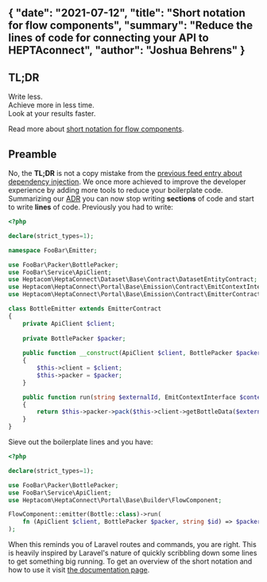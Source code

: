 {
    "date": "2021-07-12",
    "title": "Short notation for flow components",
    "summary": "Reduce the lines of code for connecting your API to HEPTAconnect",
    "author": "Joshua Behrens"
}
---

## TL;DR

Write less. \
Achieve more in less time. \
Look at your results faster.

Read more about [short notation for flow components](https://connect.heptacom.de/#/portal-development/017-short-notation-for-flow-components).


## Preamble

No, the **TL;DR** is not a copy mistake from the [previous feed entry about dependency injection](https://connect.heptacom.de/#/feed/2021-06-21-symfony-dependency-injection).
We once more achieved to improve the developer experience by adding more tools to reduce your boilerplate code.
Summarizing our [ADR](https://connect.heptacom.de/#/adr/2021-06-17-flow-component-short-notation) you can now stop writing **sections** of code and start to write **lines** of code.
Previously you had to write:

```php
<?php

declare(strict_types=1);

namespace FooBar\Emitter;

use FooBar\Packer\BottlePacker;
use FooBar\Service\ApiClient;
use Heptacom\HeptaConnect\Dataset\Base\Contract\DatasetEntityContract;
use Heptacom\HeptaConnect\Portal\Base\Emission\Contract\EmitContextInterface;
use Heptacom\HeptaConnect\Portal\Base\Emission\Contract\EmitterContract;

class BottleEmitter extends EmitterContract
{
    private ApiClient $client;
    
    private BottlePacker $packer;
    
    public function __construct(ApiClient $client, BottlePacker $packer)
    { 
        $this->client = $client;
        $this->packer = $packer;
    }

    public function run(string $externalId, EmitContextInterface $context) : ?DatasetEntityContract
    {
        return $this->packer->pack($this->client->getBottleData($externalId));
    }
}
```

Sieve out the boilerplate lines and you have:

```php
<?php

declare(strict_types=1);

use FooBar\Packer\BottlePacker;
use FooBar\Service\ApiClient;
use Heptacom\HeptaConnect\Portal\Base\Builder\FlowComponent;

FlowComponent::emitter(Bottle::class)->run(
    fn (ApiClient $client, BottlePacker $packer, string $id) => $packer->pack($client->getBottleData($id))
);
```

When this reminds you of Laravel routes and commands, you are right.
This is heavily inspired by Laravel's nature of quickly scribbling down some lines to get something big running.
To get an overview of the short notation and how to use it visit [the documentation page](https://connect.heptacom.de/#/portal-development/017-short-notation-for-flow-components).
